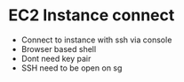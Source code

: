 # EC2 Instance connect
- Connect to instance with ssh via console
- Browser based shell
- Dont need key pair
- SSH need to be open on sg